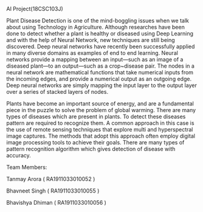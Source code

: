 AI Project(18CSC103J)

Plant Disease Detection is one of the mind-boggling issues when we talk about using Technology in Agriculture. Although researches have been done to detect whether a plant is healthy or diseased using Deep Learning and with the help of Neural Network, new techniques are still being discovered.
Deep neural networks have recently been successfully applied in many diverse domains as examples of end to end learning. Neural networks provide a mapping between an input—such as an image of a diseased plant—to an output—such as a crop~disease pair. The nodes in a neural network are mathematical functions that take numerical inputs from the incoming edges, and provide a numerical output as an outgoing edge. Deep neural networks are simply mapping the input layer to the output layer over a series of stacked layers of nodes.

Plants have become an important source of energy, and are a fundamental piece in the puzzle to solve the problem of global warming. There are many types of diseases which are present in plants. To detect these diseases pattern are required to recognize them. 
A common approach in this case is the use of remote sensing techniques that explore multi and hyperspectral image captures.
 The methods that adopt this approach often employ digital image processing tools to achieve their goals. There are many types of pattern recognition algorithm which gives detection of disease with accuracy. 



Team Members:

Tanmay Arora ( RA1911033010052 )

Bhavneet Singh ( RA1911033010055 )

Bhavishya Dhiman ( RA1911033010056 )



